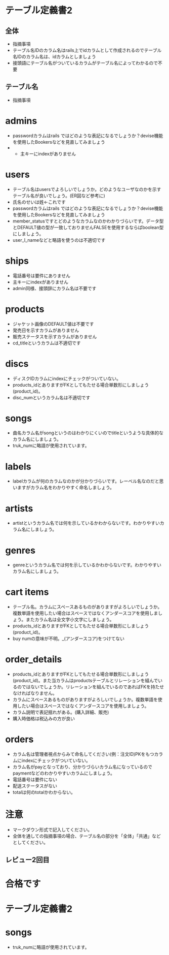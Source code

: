 # テーブル定義書2
## 全体
- 指摘事項
- テーブル名IDのカラム名はrails上でidカラムとして作成されるのでテーブル名IDのカラム名は、idカラムとしましょう
-  接頭語にテーブル名がついているカラムがテーブル名によってわかるので不要

## テーブル名
- 指摘事項
# admins
- passwordカラムはrails ではどのような表記になるでしょうか？devise機能を使用したBookersなどを見直してみましょう
- - 主キーにindexがありません

# users
- テーブル名はusersでよろしいでしょうか。どのようなユーザなのかを示すテーブル名が良いでしょう。(ER図など参考に)
- 氏名のせいは姓←これです
- passwordカラムはrails ではどのような表記になるでしょうか？devise機能を使用したBookersなどを見直してみましょう
- member_statusですとどのようなカラムなのかわかりづらいです。データ型とDEFAULT値の型が一致しておりませんFALSEを使用するならばboolean型にしましょう。
- user_l_nameなどと略語を使うのは不適切です

# ships
- 電話番号は要件にありません
- 主キーにindexがありません
- admin同様、接頭辞にカラム名は不要です

# products
- ジャケット画像のDEFAULT値は不要です
- 発売日を示すカラムがありません
- 販売ステータスを示すカラムがありません
- cd_titleというカラムは不適切です

# discs
- ディスクIDカラムにindexにチェックがついていない。
- products_idとありますがFKとしてもたせる場合単数形にしましょう(product_id)。
-  disc_numというカラム名は不適切です

# songs
- 曲名カラム名がsongというのはわかりにくいのでtitleというような具体的なカラム名にしましょう。
- truk_numに略語が使用されています。
# labels
- labelカラムが何のカラムなのかが分かりづらいです。レーベル名なのだと思いますがカラム名をわかりやすく命名しましょう。

# artists
- artistというカラム名では何を示しているかわからないです。わかりやすいカラム名にしましょう。

# genres
- genreというカラム名では何を示しているかわからないです。わかりやすいカラム名にしましょう。

# cart items
- テーブル名。カラムにスペースあるものがありますがよろしいでしょうか。複数単語を使用したい場合はスペースではなくアンダースコアを使用しましょう。またカラム名は全文字小文字にしましょう。
- products_idとありますがFKとしてもたせる場合単数形にしましょう(product_id)。
- buy numの意味が不明。_(アンダースコア)をつけてない
# order_details
- products_idとありますがFKとしてもたせる場合単数形にしましょう(product_id)。また当カラムはproductsテーブルとリレーションを組んでいるのではないでしょうか。リレーションを組んでいるのであればFKを持たせなければなりません。
- カラムにスペースあるものがありますがよろしいでしょうか。複数単語を使用したい場合はスペースではなくアンダースコアを使用しましょう。
- カラム説明で表記揺れがある。(購入詳細、販売)
- 購入時価格は税込みの方が良い
# orders
- カラム名は管理者視点からみて命名してください(例：注文ID)PKをもつカラムにindexにチェックがついていない。
- カラム名がpayとなっており、分かりづらいカラム名になっているのでpaymentなどのわかりやすいカラムにしましょう。
- 電話番号は要件にない
- 配送ステータスがない
- totalは何のtotalかわからない。
# 注意
* マークダウン形式で記入してください。
* 全体を通しての指摘事項の場合、テーブル名の部分を「全体」「共通」などとしてください。

## レビュー2回目
# 合格です
# テーブル定義書2


# songs
- truk_numに略語が使用されています。
